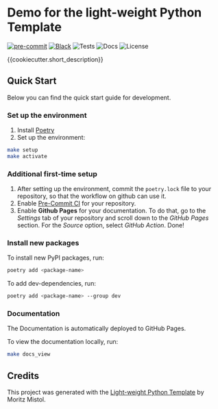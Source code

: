 # Demo for the light-weight Python Template

[![pre-commit](https://img.shields.io/badge/pre--commit-enabled-brightgreen?logo=pre-commit&logoColor=white&style=for-the-badge)][pre-commit]
[![Black](https://img.shields.io/static/v1?label=code%20style&message=black&color=black&style=for-the-badge)][black]
![Tests](https://img.shields.io/github/actions/workflow/status/{{cookiecutter.github_username}}/{{cookiecutter.repo_name}}/test.yaml?style=for-the-badge&label=Tests)
![Docs](https://img.shields.io/github/actions/workflow/status/{{cookiecutter.github_username}}/{{cookiecutter.repo_name}}/deploy.yaml?style=for-the-badge&label=Docs)
![License](https://img.shields.io/github/license/{{cookiecutter.github_username}}/{{cookiecutter.repo_name}}?style=for-the-badge)

[pre-commit]: https://github.com/pre-commit/pre-commit
[black]: https://github.com/psf/black

{{cookiecutter.short_description}}

## Quick Start

Below you can find the quick start guide for development.

### Set up the environment

1. Install [Poetry](https://python-poetry.org/docs/#installation)
2. Set up the environment:

```bash
make setup
make activate
```

### Additional first-time setup

1. After setting up the environment, commit the `poetry.lock` file to your repository, so that the workflow on github can use it.
2. Enable [Pre-Commit CI](https://pre-commit.ci/) for your repository.
3. Enable **Github Pages** for your documentation.
   To do that, go to the _Settings_ tab of your repository and scroll down to the _GitHub Pages_ section.
   For the _Source_ option, select _GitHub Action_. Done!

### Install new packages

To install new PyPI packages, run:

```bash
poetry add <package-name>
```

To add dev-dependencies, run:

```bash
poetry add <package-name> --group dev
```

### Documentation

The Documentation is automatically deployed to GitHub Pages.

To view the documentation locally, run:

```bash
make docs_view
```

## Credits

This project was generated with the [Light-weight Python Template](https://github.com/MoritzM00/python-template) by Moritz Mistol.

